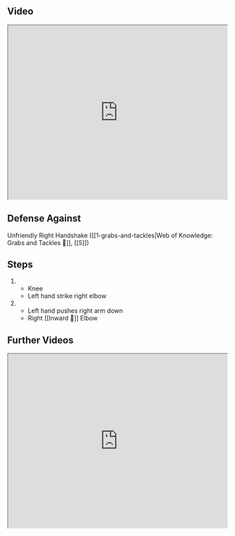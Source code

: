 ## Video

<iframe src="https://www.youtube.com/embed/8JiIVtpQTpE" width="100%" height="400"></iframe>

## Defense Against

Unfriendly Right Handshake ([[1-grabs-and-tackles|Web of Knowledge: Grabs and Tackles 🤝]], [[5]])
## Steps

1. - Knee
    - Left hand strike right elbow
2. - Left hand pushes right arm down
    - Right [[Inward 🔽]] Elbow

## Further Videos

<iframe src="https://www.youtube.com/embed/IXZ6kr4VHQw?start=244&end=255" width="100%" height="400"></iframe>
